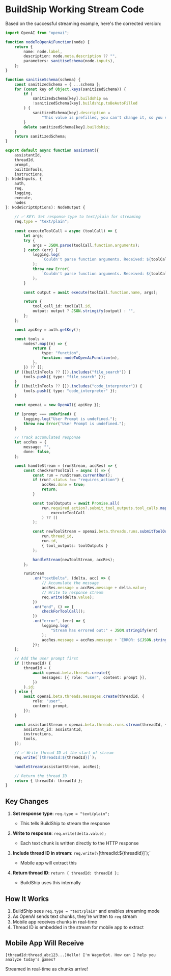 # BuildShip Working Stream Code

Based on the successful streaming example, here's the corrected version:

```typescript
import OpenAI from "openai";

function nodeToOpenAiFunction(node) {
    return {
        name: node.label,
        description: node.meta.description ?? "",
        parameters: sanitiseSchema(node.inputs),
    };
}

function sanitiseSchema(schema) {
    const sanitizedSchema = { ...schema };
    for (const key of Object.keys(sanitizedSchema)) {
        if (
            sanitizedSchema[key].buildship &&
            !sanitizedSchema[key].buildship.toBeAutoFilled
        ) {
            sanitizedSchema[key].description =
                "This value is prefilled, you can't change it, so you should skip it.";
        }
        delete sanitizedSchema[key].buildship;
    }
    return sanitizedSchema;
}

export default async function assistant({
    assistantId,
    threadId,
    prompt,
    builtInTools,
    instructions,
}: NodeInputs, {
    auth,
    req,
    logging,
    execute,
    nodes
}: NodeScriptOptions): NodeOutput {
    
    // ✅ KEY: Set response type to text/plain for streaming
    req.type = "text/plain";
    
    const executeToolCall = async (toolCall) => {
        let args;
        try {
            args = JSON.parse(toolCall.function.arguments);
        } catch (err) {
            logging.log(
                `Couldn't parse function arguments. Received: ${toolCall.function.arguments}`
            );
            throw new Error(
                `Couldn't parse function arguments. Received: ${toolCall.function.arguments}`
            );
        }

        const output = await execute(toolCall.function.name, args);

        return {
            tool_call_id: toolCall.id,
            output: output ? JSON.stringify(output) : "",
        };
    };

    const apiKey = auth.getKey();

    const tools =
        nodes?.map((n) => {
            return {
                type: "function",
                function: nodeToOpenAiFunction(n),
            };
        }) ?? [];
    if ((builtInTools ?? []).includes("file_search")) {
        tools.push({ type: "file_search" });
    }
    if ((builtInTools ?? []).includes("code_interpreter")) {
        tools.push({ type: "code_interpreter" });
    }

    const openai = new OpenAI({ apiKey });

    if (prompt === undefined) {
        logging.log("User Prompt is undefined.");
        throw new Error("User Prompt is undefined.");
    }

    // Track accumulated response
    let accRes = {
        message: "",
        done: false,
    };

    const handleStream = (runStream, accRes) => {
        const checkForToolCall = async () => {
            const run = runStream.currentRun();
            if (run?.status !== "requires_action") {
                accRes.done = true;
                return;
            }

            const toolOutputs = await Promise.all(
                run.required_action?.submit_tool_outputs.tool_calls.map(
                    executeToolCall
                ) ?? []
            );

            const newToolStream = openai.beta.threads.runs.submitToolOutputsStream(
                run.thread_id,
                run.id,
                { tool_outputs: toolOutputs }
            );

            handleStream(newToolStream, accRes);
        };

        runStream
            .on("textDelta", (delta, acc) => {
                // Accumulate the message
                accRes.message = accRes.message + delta.value;
                // Write to response stream
                req.write(delta.value);
            })
            .on("end", () => {
                checkForToolCall();
            })
            .on("error", (err) => {
                logging.log(
                    "Stream has errored out:" + JSON.stringify(err)
                );
                accRes.message = accRes.message + `ERROR: ${JSON.stringify(err)}`;
            });
    };

    // Add the user prompt first
    if (!threadId) {
        threadId = (
            await openai.beta.threads.create({
                messages: [{ role: "user", content: prompt }],
            })
        ).id;
    } else {
        await openai.beta.threads.messages.create(threadId, {
            role: "user",
            content: prompt,
        });
    }

    const assistantStream = openai.beta.threads.runs.stream(threadId, {
        assistant_id: assistantId,
        instructions,
        tools,
    });

    // ✅ Write thread ID at the start of stream
    req.write(`[threadId:${threadId}]`);

    handleStream(assistantStream, accRes);

    // Return the thread ID
    return { threadId: threadId };
}
```

## Key Changes

1. **Set response type**: `req.type = "text/plain";`
   - This tells BuildShip to stream the response

2. **Write to response**: `req.write(delta.value);`
   - Each text chunk is written directly to the HTTP response

3. **Include thread ID in stream**: `req.write(\`[threadId:${threadId}]\`);`
   - Mobile app will extract this

4. **Return thread ID**: `return { threadId: threadId };`
   - BuildShip uses this internally

## How It Works

1. BuildShip sees `req.type = "text/plain"` and enables streaming mode
2. As OpenAI sends text chunks, they're written to `req` stream
3. Mobile app receives chunks in real-time
4. Thread ID is embedded in the stream for mobile app to extract

## Mobile App Will Receive

```
[threadId:thread_abc123...]Hello! I'm WagerBot. How can I help you analyze today's games?
```

Streamed in real-time as chunks arrive!

